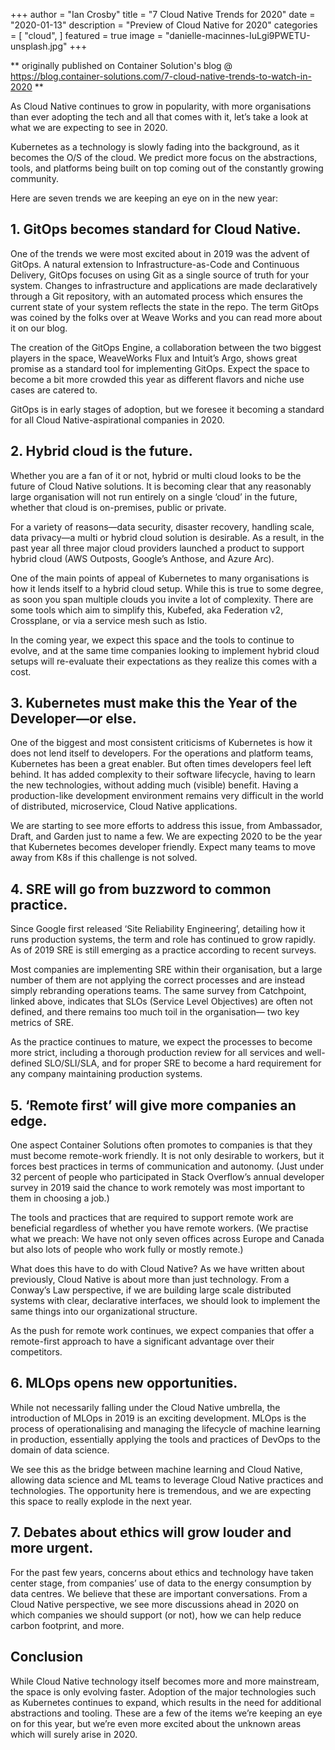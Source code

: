 +++
author = "Ian Crosby"
title = "7 Cloud Native Trends for 2020"
date = "2020-01-13"
description = "Preview of Cloud Native for 2020"
categories = [
    "cloud",
]
featured = true
image = "danielle-macinnes-IuLgi9PWETU-unsplash.jpg"
+++

** originally published on Container Solution's blog @ https://blog.container-solutions.com/7-cloud-native-trends-to-watch-in-2020 **

As Cloud Native continues to grow in popularity, with more organisations than ever adopting the tech and all that comes with it, let’s take a look at what we are expecting to see in 2020.

Kubernetes as a technology is slowly fading into the background, as it becomes the O/S of the cloud. We predict more focus on the abstractions, tools, and platforms being built on top coming out of the constantly growing community.

Here are seven trends we are keeping an eye on in the new year:

## 1. GitOps becomes standard for Cloud Native.

One of the trends we were most excited about in 2019 was the advent of GitOps. A natural extension to Infrastructure-as-Code and Continuous Delivery, GitOps focuses on using Git as a single source of truth for your system. Changes to infrastructure and applications are made declaratively through a Git repository, with an automated process which ensures the current state of your system reflects the state in the repo. The term GitOps was coined by the folks over at Weave Works and you can read more about it on our blog.

The creation of the GitOps Engine, a collaboration between the two biggest players in the space, WeaveWorks Flux and Intuit’s Argo, shows great promise as a standard tool for implementing GitOps. Expect the space to become a bit more crowded this year as different flavors and niche use cases are catered to.

GitOps is in early stages of adoption, but we foresee it becoming a standard for all Cloud Native-aspirational companies in 2020.

## 2. Hybrid cloud is the future.

Whether you are a fan of it or not, hybrid or multi cloud looks to be the future of Cloud Native solutions. It is becoming clear that any reasonably large organisation will not run entirely on a single ‘cloud’ in the future, whether that cloud is on-premises, public or private.

For a variety of reasons—data security, disaster recovery, handling scale, data privacy—a multi or hybrid cloud solution is desirable. As a result, in the past year all three major cloud providers launched a product to support hybrid cloud (AWS Outposts, Google’s Anthose, and Azure Arc).

One of the main points of appeal of Kubernetes to many organisations is how it lends itself to a hybrid cloud setup. While this is true to some degree, as soon you span multiple clouds you invite a lot of complexity. There are some tools which aim to simplify this, Kubefed, aka Federation v2, Crossplane, or via a service mesh such as Istio.

In the coming year, we expect this space and the tools to continue to evolve, and at the same time companies looking to implement hybrid cloud setups will re-evaluate their expectations as they realize this comes with a cost.

## 3. Kubernetes must make this the Year of the Developer—or else.

One of the biggest and most consistent criticisms of Kubernetes is how it does not lend itself to developers. For the operations and platform teams, Kubernetes has been a great enabler. But often times developers feel left behind. It has added complexity to their software lifecycle, having to learn the new technologies, without adding much (visible) benefit. Having a production-like development environment remains very difficult in the world of distributed, microservice, Cloud Native applications.

We are starting to see more efforts to address this issue, from Ambassador, Draft, and Garden just to name a few. We are expecting 2020 to be the year that Kubernetes becomes developer friendly. Expect many teams to move away from K8s if this challenge is not solved.

## 4. SRE will go from buzzword to common practice.

Since Google first released ‘Site Reliability Engineering’, detailing how it runs production systems, the term and role has continued to grow rapidly. As of 2019 SRE is still emerging as a practice according to recent surveys.

Most companies are implementing SRE within their organisation, but a large number of them are not applying the correct processes and are instead simply rebranding operations teams. The same survey from Catchpoint, linked above, indicates that SLOs (Service Level Objectives) are often not defined, and there remains too much toil in the organisation— two key metrics of SRE.

As the practice continues to mature, we expect the processes to become more strict, including a thorough production review for all services and well-defined SLO/SLI/SLA, and for proper SRE to become a hard requirement for any company maintaining production systems.

## 5. ‘Remote first’ will give more companies an edge.

One aspect Container Solutions often promotes to companies is that they must become remote-work friendly. It is not only desirable to workers, but it forces best practices in terms of communication and autonomy. (Just under 32 percent of people who participated in Stack Overflow’s annual developer survey in 2019 said the chance to work remotely was most important to them in choosing a job.)

The tools and practices that are required to support remote work are beneficial regardless of whether you have remote workers. (We practise what we preach: We have not only seven offices across Europe and Canada but also lots of people who work fully or mostly remote.)

What does this have to do with Cloud Native? As we have written about previously, Cloud Native is about more than just technology. From a Conway’s Law perspective, if we are building large scale distributed systems with clear, declarative interfaces, we should look to implement the same things into our organizational structure.

As the push for remote work continues, we expect companies that offer a remote-first approach to have a significant advantage over their competitors.

## 6. MLOps opens new opportunities.

While not necessarily falling under the Cloud Native umbrella, the introduction of MLOps in 2019 is an exciting development. MLOps is the process of operationalising and managing the lifecycle of machine learning in production, essentially applying the tools and practices of DevOps to the domain of data science.

We see this as the bridge between machine learning and Cloud Native, allowing data science and ML teams to leverage Cloud Native practices and technologies. The opportunity here is tremendous, and we are expecting this space to really explode in the next year.

## 7. Debates about ethics will grow louder and more urgent.

For the past few years, concerns about ethics and technology have taken center stage, from companies’ use of data to the energy consumption by data centres. We believe that these are important conversations. From a Cloud Native perspective, we see more discussions ahead in 2020 on which companies we should support (or not), how we can help reduce carbon footprint, and more.

## Conclusion

While Cloud Native technology itself becomes more and more mainstream, the space is only evolving faster. Adoption of the major technologies such as Kubernetes continues to expand, which results in the need for additional abstractions and tooling. These are a few of the items we’re keeping an eye on for this year, but we’re even more excited about the unknown areas which will surely arise in 2020.